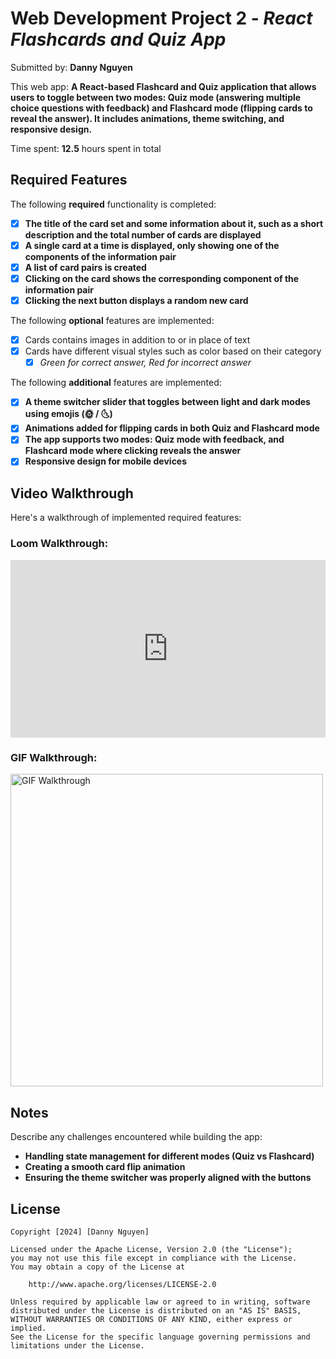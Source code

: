 # Web Development Project 2 - _React Flashcards and Quiz App_

Submitted by: **Danny Nguyen**

This web app: **A React-based Flashcard and Quiz application that allows users to toggle between two modes: Quiz mode (answering multiple choice questions with feedback) and Flashcard mode (flipping cards to reveal the answer). It includes animations, theme switching, and responsive design.**

Time spent: **12.5** hours spent in total

## Required Features

The following **required** functionality is completed:

- [x] **The title of the card set and some information about it, such as a short description and the total number of cards are displayed**
- [x] **A single card at a time is displayed, only showing one of the components of the information pair**
- [x] **A list of card pairs is created**
- [x] **Clicking on the card shows the corresponding component of the information pair**
- [x] **Clicking the next button displays a random new card**

The following **optional** features are implemented:

- [x] Cards contains images in addition to or in place of text
- [x] Cards have different visual styles such as color based on their category
  - [x] _Green for correct answer, Red for incorrect answer_

The following **additional** features are implemented:

- [x] **A theme switcher slider that toggles between light and dark modes using emojis (🌞 / 🌜)**
- [x] **Animations added for flipping cards in both Quiz and Flashcard mode**
- [x] **The app supports two modes: Quiz mode with feedback, and Flashcard mode where clicking reveals the answer**
- [x] **Responsive design for mobile devices**

## Video Walkthrough

Here's a walkthrough of implemented required features:

### Loom Walkthrough:

<div style="position: relative; padding-bottom: 56.25%; height: 0;">
    <iframe src="https://www.loom.com/embed/1a8029c5601c433887b98b52a951c945?sid=d59342d7-191d-422b-a0d9-b36afe2bee33" 
            frameborder="0" webkitallowfullscreen mozallowfullscreen allowfullscreen 
            style="position: absolute; top: 0; left: 0; width: 100%; height: 100%;">
    </iframe>
</div>

### GIF Walkthrough:

<img src="https://i.imgur.com/gSiEljC.gif" title="Video Walkthrough" width="500" alt="GIF Walkthrough" />

## Notes

Describe any challenges encountered while building the app:

- **Handling state management for different modes (Quiz vs Flashcard)**
- **Creating a smooth card flip animation**
- **Ensuring the theme switcher was properly aligned with the buttons**

## License

    Copyright [2024] [Danny Nguyen]

    Licensed under the Apache License, Version 2.0 (the "License");
    you may not use this file except in compliance with the License.
    You may obtain a copy of the License at

        http://www.apache.org/licenses/LICENSE-2.0

    Unless required by applicable law or agreed to in writing, software
    distributed under the License is distributed on an "AS IS" BASIS,
    WITHOUT WARRANTIES OR CONDITIONS OF ANY KIND, either express or implied.
    See the License for the specific language governing permissions and
    limitations under the License.
